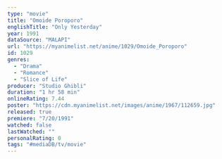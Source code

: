```yaml
---
type: "movie"
title: "Omoide Poroporo"
englishTitle: "Only Yesterday"
year: 1991
dataSource: "MALAPI"
url: "https://myanimelist.net/anime/1029/Omoide_Poroporo"
id: 1029
genres: 
  - "Drama"
  - "Romance"
  - "Slice of Life"
producer: "Studio Ghibli"
duration: "1 hr 58 min"
onlineRating: 7.44
poster: "https://cdn.myanimelist.net/images/anime/1967/112659.jpg"
released: true
premiere: "7/20/1991"
watched: false
lastWatched: ""
personalRating: 0
tags: "#mediaDB/tv/movie"
---
```

